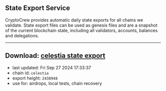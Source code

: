 ## State Export Service
CryptoCrew provides automatic daily state exports for all chains we validate. State export files can be used as genesis files and are a snapshot of the current blockchain state, including all validators, accounts, balances and delegations.

---
**Download: [celestia state export](https://dl-eu2.ccvalidators.com/SERVICE/celestia/celestia_export_2438948.json)**
---

- last updated: Fri Sep 27 2024 17:33:37
- chain id: `celestia`
- export height: `2438948`
- use for: airdrops, local tests, chain recovery
